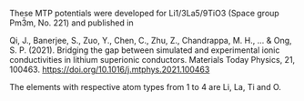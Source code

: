 These MTP potentials were developed for Li1/3La5/9TiO3 (Space group Pm3̄m, No. 221) and published in

Qi, J., Banerjee, S., Zuo, Y., Chen, C., Zhu, Z., Chandrappa, M. H., ... & Ong, S. P. (2021). Bridging the gap between simulated and experimental ionic conductivities in lithium superionic conductors. Materials Today Physics, 21, 100463. https://doi.org/10.1016/j.mtphys.2021.100463

The elements with respective atom types from 1 to 4 are Li, La, Ti and O.
